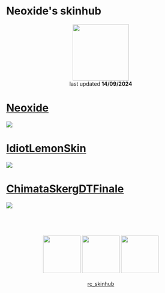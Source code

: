 # Neoxide's skinhub
<p align="center">
<a href="https://osu.ppy.sh/users/17907702">
  <img src="https://a.ppy.sh/17907702"  
       width="150"
       height="150"></a>
<br>
last updated <b>14/09/2024</b>
</p>

# [Neoxide](https://cdn.discordapp.com/attachments/728836488359313428/1284493365068697651/Neoxide.osk?ex=66e6d52a&is=66e583aa&hm=7cf989ec39e41051806fc64430d71264d0ee14d7bea80f9e23345ad169e74877&)
[![](https://cdn.discordapp.com/attachments/728836488359313428/1284493960349356238/screenshot073.png?ex=66e6d5b8&is=66e58438&hm=9e580c9b4ea5842c4ad3477a6f3b97f891cd888a1f17a36b4f84f6d7257b43df&)]((https://cdn.discordapp.com/attachments/728836488359313428/1284493365068697651/Neoxide.osk?ex=66e6d52a&is=66e583aa&hm=7cf989ec39e41051806fc64430d71264d0ee14d7bea80f9e23345ad169e74877&))

# [IdiotLemonSkin](https://github.com/ryancranie/skinhub/raw/tyfh/player/neoxide/IdiotLemonSkin.osk)
[![](https://images2.imgbox.com/96/97/zpnIBUvm_o.png)](https://github.com/ryancranie/skinhub/raw/tyfh/player/neoxide/IdiotLemonSkin.osk)

# [ChimataSkergDTFinale](https://github.com/ryancranie/skinhub/raw/tyfh/player/neoxide/ChimataSkergDTFinale.osk)
[![](https://images2.imgbox.com/7b/3c/8V7nhMPP_o.png)](https://github.com/ryancranie/skinhub/raw/tyfh/player/neoxide/ChimataSkergDTFinale.osk)




#
<p align="center">
  <br></br>
  <a href="https://www.twitch.tv/neoxide___">
  <img src="https://i.imgur.com/HM030lk.png" 
       width="100" 
       height="100"></a>
  <a href="https://www.youtube.com/channel/UCI2ESjzIPAWlfyjLoa6KBvQ">
  <img src="https://i.imgur.com/YWbDUUy.png"  
       width="100" 
       height="100"></a>
  <a href="https://twitter.com/LikesSoars">
  <img src="https://i.imgur.com/PUQ5uWf.png" 
       width="100" 
       height="100"></a>
  <br></br>
  <a href="https://github.com/ryancranie/skinhub">rc_skinhub</a>
 </p>



